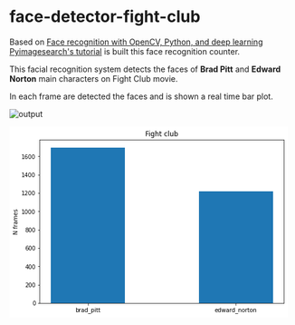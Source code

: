 # face-detector-fight-club

Based on [Face recognition with OpenCV, Python, and deep learning Pyimagesearch's tutorial](https://www.pyimagesearch.com/2018/06/18/face-recognition-with-opencv-python-and-deep-learning/) is built this face recognition counter.


This facial recognition system detects the faces of **Brad Pitt** and **Edward Norton** 
main characters on Fight Club movie. 

In each frame are detected the faces and is shown a real time bar plot. 




![output](output.gif)

![Bar plot](plot.png)
